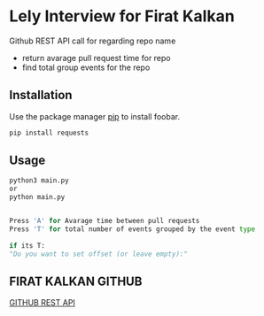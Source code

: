 # Lely Interview for Firat Kalkan

Github REST API call for regarding repo name
+ return avarage pull request time for repo
+ find total group events for the repo

## Installation

Use the package manager [pip](https://pip.pypa.io/en/stable/) to install foobar.

```bash
pip install requests

```

## Usage

```bash
python3 main.py
or 
python main.py
```

```python

Press 'A' for Avarage time between pull requests 
Press 'T' for total number of events grouped by the event type
    
if its T:
"Do you want to set offset (or leave empty):"
```


## FIRAT KALKAN GITHUB
[GITHUB REST API](https://api.github.com/events)
